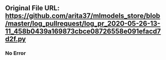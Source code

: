 ## Original File URL: https://github.com/arita37/mlmodels_store/blob/master/log_pullrequest/log_pr_2020-05-26-13-11_458b0439a169873cbce08726558e091efacd7d2f.py<br />

### No Error